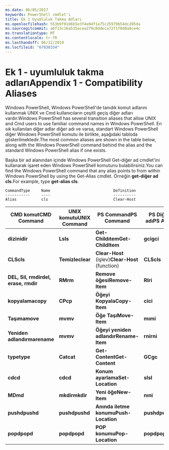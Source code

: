 ```yaml
---
ms.date: 06/05/2017
keywords: PowerShell cmdlet'i
title: Ek 1 Uyumluluk Takma Adları
ms.openlocfilehash: 553b9f01d6b5e3f4e04f1a75c25979b54dc205da
ms.sourcegitcommit: a6f13c16a535acea279c0ddeca72f1f0d8a8ce4c
ms.translationtype: MT
ms.contentlocale: tr-TR
ms.lasthandoff: 06/12/2019
ms.locfileid: "67030334"
---
```

# <a name="appendix-1---compatibility-aliases"></a><span data-ttu-id="9424d-103">Ek 1 - uyumluluk takma adları</span><span class="sxs-lookup"><span data-stu-id="9424d-103">Appendix 1 - Compatibility Aliases</span></span>

<span data-ttu-id="9424d-104">Windows PowerShell, Windows PowerShell'de tanıdık komut adlarını kullanmak UNIX ve Cmd kullanıcıların çeşitli geçiş diğer adları vardır.</span><span class="sxs-lookup"><span data-stu-id="9424d-104">Windows PowerShell has several transition aliases that allow UNIX and Cmd users to use familiar command names in Windows PowerShell.</span></span> <span data-ttu-id="9424d-105">En sık kullanılan diğer adlar diğer adı ve varsa, standart Windows PowerShell diğer Windows PowerShell komutu ile birlikte, aşağıdaki tabloda gösterilmektedir.</span><span class="sxs-lookup"><span data-stu-id="9424d-105">The most common aliases are shown in the table below, along with the Windows PowerShell command behind the alias and the standard Windows PowerShell alias if one exists.</span></span>

<span data-ttu-id="9424d-106">Başka bir ad alanından içinde Windows PowerShell Get-diğer ad cmdlet'ini kullanarak işaret eden Windows PowerShell komutunu bulabilirsiniz.</span><span class="sxs-lookup"><span data-stu-id="9424d-106">You can find the Windows PowerShell command that any alias points to from within Windows PowerShell by using the Get-Alias cmdlet.</span></span> <span data-ttu-id="9424d-107">Örneğin **get-diğer ad cls**.</span><span class="sxs-lookup"><span data-stu-id="9424d-107">For example, type **get-alias cls**.</span></span>

```
CommandType     Name                            Definition
-----------     ----                            ----------
Alias           cls                             Clear-Host
```

|<span data-ttu-id="9424d-108">CMD komut</span><span class="sxs-lookup"><span data-stu-id="9424d-108">CMD Command</span></span>|<span data-ttu-id="9424d-109">UNIX komutu</span><span class="sxs-lookup"><span data-stu-id="9424d-109">UNIX Command</span></span>|<span data-ttu-id="9424d-110">PS Command</span><span class="sxs-lookup"><span data-stu-id="9424d-110">PS Command</span></span>|<span data-ttu-id="9424d-111">PS Diğer adı</span><span class="sxs-lookup"><span data-stu-id="9424d-111">PS Alias</span></span>|
|---------------|----------------|--------------|------------|
|<span data-ttu-id="9424d-112">**dizini**</span><span class="sxs-lookup"><span data-stu-id="9424d-112">**dir**</span></span>|<span data-ttu-id="9424d-113">**Ls**</span><span class="sxs-lookup"><span data-stu-id="9424d-113">**ls**</span></span>|<span data-ttu-id="9424d-114">**Get-Childıtem**</span><span class="sxs-lookup"><span data-stu-id="9424d-114">**Get-ChildItem**</span></span>|<span data-ttu-id="9424d-115">**gci**</span><span class="sxs-lookup"><span data-stu-id="9424d-115">**gci**</span></span>|
|<span data-ttu-id="9424d-116">**CLS**</span><span class="sxs-lookup"><span data-stu-id="9424d-116">**cls**</span></span>|<span data-ttu-id="9424d-117">**Temizle**</span><span class="sxs-lookup"><span data-stu-id="9424d-117">**clear**</span></span>|<span data-ttu-id="9424d-118">**Clear-Host** (işlev)</span><span class="sxs-lookup"><span data-stu-id="9424d-118">**Clear-Host** (function)</span></span>|<span data-ttu-id="9424d-119">**CLS**</span><span class="sxs-lookup"><span data-stu-id="9424d-119">**cls**</span></span>|
|<span data-ttu-id="9424d-120">**DEL, Sil, rmdir**</span><span class="sxs-lookup"><span data-stu-id="9424d-120">**del, erase, rmdir**</span></span>|<span data-ttu-id="9424d-121">**RM**</span><span class="sxs-lookup"><span data-stu-id="9424d-121">**rm**</span></span>|<span data-ttu-id="9424d-122">**Remove öğesi**</span><span class="sxs-lookup"><span data-stu-id="9424d-122">**Remove-Item**</span></span>|<span data-ttu-id="9424d-123">**RI**</span><span class="sxs-lookup"><span data-stu-id="9424d-123">**ri**</span></span>|
|<span data-ttu-id="9424d-124">**kopyalama**</span><span class="sxs-lookup"><span data-stu-id="9424d-124">**copy**</span></span>|<span data-ttu-id="9424d-125">**CP**</span><span class="sxs-lookup"><span data-stu-id="9424d-125">**cp**</span></span>|<span data-ttu-id="9424d-126">**Öğeyi Kopyala**</span><span class="sxs-lookup"><span data-stu-id="9424d-126">**Copy-Item**</span></span>|<span data-ttu-id="9424d-127">**ci**</span><span class="sxs-lookup"><span data-stu-id="9424d-127">**ci**</span></span>|
|<span data-ttu-id="9424d-128">**Taşıma**</span><span class="sxs-lookup"><span data-stu-id="9424d-128">**move**</span></span>|<span data-ttu-id="9424d-129">**mv**</span><span class="sxs-lookup"><span data-stu-id="9424d-129">**mv**</span></span>|<span data-ttu-id="9424d-130">**Öğe Taşı**</span><span class="sxs-lookup"><span data-stu-id="9424d-130">**Move-Item**</span></span>|<span data-ttu-id="9424d-131">**mı**</span><span class="sxs-lookup"><span data-stu-id="9424d-131">**mi**</span></span>|
|<span data-ttu-id="9424d-132">**Yeniden adlandırma**</span><span class="sxs-lookup"><span data-stu-id="9424d-132">**rename**</span></span>|<span data-ttu-id="9424d-133">**mv**</span><span class="sxs-lookup"><span data-stu-id="9424d-133">**mv**</span></span>|<span data-ttu-id="9424d-134">**Öğeyi yeniden adlandır**</span><span class="sxs-lookup"><span data-stu-id="9424d-134">**Rename-Item**</span></span>|<span data-ttu-id="9424d-135">**rni**</span><span class="sxs-lookup"><span data-stu-id="9424d-135">**rni**</span></span>|
|<span data-ttu-id="9424d-136">**type**</span><span class="sxs-lookup"><span data-stu-id="9424d-136">**type**</span></span>|<span data-ttu-id="9424d-137">**Cat**</span><span class="sxs-lookup"><span data-stu-id="9424d-137">**cat**</span></span>|<span data-ttu-id="9424d-138">**Get-Content**</span><span class="sxs-lookup"><span data-stu-id="9424d-138">**Get-Content**</span></span>|<span data-ttu-id="9424d-139">**GC**</span><span class="sxs-lookup"><span data-stu-id="9424d-139">**gc**</span></span>|
|<span data-ttu-id="9424d-140">**cd**</span><span class="sxs-lookup"><span data-stu-id="9424d-140">**cd**</span></span>|<span data-ttu-id="9424d-141">**cd**</span><span class="sxs-lookup"><span data-stu-id="9424d-141">**cd**</span></span>|<span data-ttu-id="9424d-142">**Konum ayarlama**</span><span class="sxs-lookup"><span data-stu-id="9424d-142">**Set-Location**</span></span>|<span data-ttu-id="9424d-143">**sl**</span><span class="sxs-lookup"><span data-stu-id="9424d-143">**sl**</span></span>|
|<span data-ttu-id="9424d-144">**MD**</span><span class="sxs-lookup"><span data-stu-id="9424d-144">**md**</span></span>|<span data-ttu-id="9424d-145">**mkdir**</span><span class="sxs-lookup"><span data-stu-id="9424d-145">**mkdir**</span></span>|<span data-ttu-id="9424d-146">**Yeni öğe**</span><span class="sxs-lookup"><span data-stu-id="9424d-146">**New-Item**</span></span>|<span data-ttu-id="9424d-147">**nı**</span><span class="sxs-lookup"><span data-stu-id="9424d-147">**ni**</span></span>|
|<span data-ttu-id="9424d-148">**pushd**</span><span class="sxs-lookup"><span data-stu-id="9424d-148">**pushd**</span></span>|<span data-ttu-id="9424d-149">**pushd**</span><span class="sxs-lookup"><span data-stu-id="9424d-149">**pushd**</span></span>|<span data-ttu-id="9424d-150">**Anında iletme konumu**</span><span class="sxs-lookup"><span data-stu-id="9424d-150">**Push-Location**</span></span>|<span data-ttu-id="9424d-151">**pushd**</span><span class="sxs-lookup"><span data-stu-id="9424d-151">**pushd**</span></span>|
|<span data-ttu-id="9424d-152">**popd**</span><span class="sxs-lookup"><span data-stu-id="9424d-152">**popd**</span></span>|<span data-ttu-id="9424d-153">**popd**</span><span class="sxs-lookup"><span data-stu-id="9424d-153">**popd**</span></span>|<span data-ttu-id="9424d-154">**POP konumu**</span><span class="sxs-lookup"><span data-stu-id="9424d-154">**Pop-Location**</span></span>|<span data-ttu-id="9424d-155">**popd**</span><span class="sxs-lookup"><span data-stu-id="9424d-155">**popd**</span></span>|
